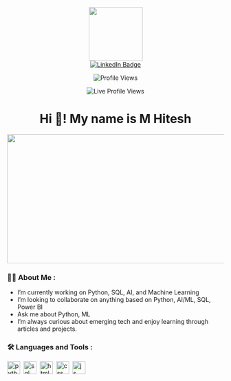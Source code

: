 <div id="header" align="center">
  <img src="https://media1.giphy.com/media/v1.Y2lkPTc5MGI3NjExdTR1dmJjdHlkdHpmMWxoZmt3c2YxeGxwOGdwYm9yenZtZXRyamhjMyZlcD12MV9pbnRlcm5hbF9naWZfYnlfaWQmY3Q9Zw/bcKmIWkUMCjVm/giphy.gif" width="125"/>
</div>

<div align="center" id="badges">
  <a href="https://www.linkedin.com/in/m-hitesh-b2a788357?utm_source=share&utm_campaign=share_via&utm_content=profile&utm_medium=android_app">
    <img src="https://img.shields.io/badge/LinkedIn-blue?style=for-the-badge&logo=linkedin&logoColor=white" alt="LinkedIn Badge"/>
  </a>
  <!-- <a href="https://twitter.com/KAMBOJIAKHILES">
    <img src="https://img.shields.io/badge/Twitter-blue?style=for-the-badge&logo=twitter&logoColor=white" alt="Twitter Badge"/>
  </a> -->
</div>
<div align="center">
  <p>
    <img src="https://img.shields.io/badge/Profile%20Views-Hit133-4c1?style=for-the-badge&logo=github&logoColor=white&labelColor=6f42c1" alt="Profile Views"/>
  </p>
  <p>
    <img src="https://komarev.com/ghpvc/?username=Hit133&style=flat-square&color=blue" alt="Live Profile Views"/>
  </p>
</div>


<h1 align="center">Hi 👋! My name is M Hitesh</h1>

<div align="center">
  <img src="https://media3.giphy.com/media/v1.Y2lkPTc5MGI3NjExMjFweHl4bjV5ajYwbjgxeTN0cHpia2J3NWl5ZGduNmh1aDJkcDZhZyZlcD12MV9pbnRlcm5hbF9naWZfYnlfaWQmY3Q9Zw/3o7aCTfyhYawdOXcFW/giphy.gif" width="600" height="300"/>
</div>

### :man_technologist: About Me :

- I’m currently working on Python, SQL, AI, and Machine Learning
- I’m looking to collaborate on anything based on Python, AI/ML, SQL, Power BI
- Ask me about Python, ML
- I’m always curious about emerging tech and enjoy learning through articles and projects.

### :hammer_and_wrench: Languages and Tools :

<div align="left">
  <img src="https://cdn.jsdelivr.net/gh/devicons/devicon/icons/python/python-original.svg" height="30" alt="python logo" />&nbsp;
  <img src="https://cdn.jsdelivr.net/gh/devicons/devicon/icons/mysql/mysql-original.svg" height="30" alt="sql logo" />&nbsp;
  <img src="https://cdn.jsdelivr.net/gh/devicons/devicon/icons/html5/html5-original.svg" height="30" alt="html logo" />&nbsp;
  <img src="https://cdn.jsdelivr.net/gh/devicons/devicon/icons/css3/css3-plain-wordmark.svg" height="30" alt="css logo" />&nbsp;
  <img src="https://cdn.jsdelivr.net/gh/devicons/devicon/icons/javascript/javascript-original.svg" height="30" alt="js logo" />&nbsp;
</div>
</div>
<br/>


